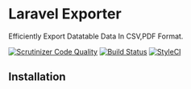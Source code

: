 # Laravel Exporter

Efficiently Export Datatable Data In CSV,PDF Format.

[![Scrutinizer Code Quality](https://scrutinizer-ci.com/g/ladybirdweb/laravel-exporter/badges/quality-score.png?b=develop)](https://scrutinizer-ci.com/g/ladybirdweb/laravel-exporter/?branch=develop)
[![Build Status](https://scrutinizer-ci.com/g/ladybirdweb/laravel-exporter/badges/build.png?b=develop)](https://scrutinizer-ci.com/g/ladybirdweb/laravel-exporter/build-status/develop)
[![StyleCI](https://github.styleci.io/repos/196688771/shield?branch=develop)](https://github.styleci.io/repos/196688771)

## Installation

